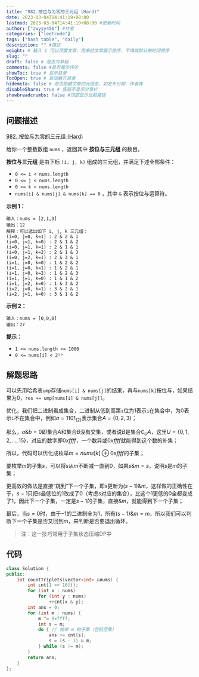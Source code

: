 ```yaml
---
title: "982.按位与为零的三元组 (Hard)"
date: 2023-03-04T14:41:19+08:00
lastmod: 2023-03-04T14:41:19+08:00 #更新时间
author: ["zwyyy456"] #作者
categories: ["leetcode"]
tags: ["hash table", "daily"]
description: "" #描述
weight: # 输入 1 可以顶置文章，用来给文章展示排序，不填就默认按时间排序
slug: ""
draft: false # 是否为草稿
comments: false #是否展示评论
showToc: true # 显示目录
TocOpen: true # 自动展开目录
hidemeta: false # 是否隐藏文章的元信息，如发布日期、作者等
disableShare: true # 底部不显示分享栏
showbreadcrumbs: false #顶部显示当前路径
---
```

## 问题描述
[982. 按位与为零的三元组 (Hard)](https://leetcode.cn/problems/triples-with-bitwise-and-equal-to-zero/)

给你一个整数数组 `nums` ，返回其中 **按位与三元组** 的数目。

**按位与三元组** 是由下标 `(i, j, k)` 组成的三元组，并满足下述全部条件：

- `0 <= i < nums.length`
- `0 <= j < nums.length`
- `0 <= k < nums.length`
- `nums[i] & nums[j] & nums[k] == 0` ，其中 `&` 表示按位与运算符。

**示例 1：**

```
输入：nums = [2,1,3]
输出：12
解释：可以选出如下 i, j, k 三元组：
(i=0, j=0, k=1) : 2 & 2 & 1
(i=0, j=1, k=0) : 2 & 1 & 2
(i=0, j=1, k=1) : 2 & 1 & 1
(i=0, j=1, k=2) : 2 & 1 & 3
(i=0, j=2, k=1) : 2 & 3 & 1
(i=1, j=0, k=0) : 1 & 2 & 2
(i=1, j=0, k=1) : 1 & 2 & 1
(i=1, j=0, k=2) : 1 & 2 & 3
(i=1, j=1, k=0) : 1 & 1 & 2
(i=1, j=2, k=0) : 1 & 3 & 2
(i=2, j=0, k=1) : 3 & 2 & 1
(i=2, j=1, k=0) : 3 & 1 & 2

```

**示例 2：**

```
输入：nums = [0,0,0]
输出：27

```

**提示：**

- `1 <= nums.length <= 1000`
- `0 <= nums[i] < 2¹⁶`

## 解题思路
可以先用哈希表`ump`存储`nums[i] & nums[j]`的结果，再与`nums[k]`按位与，如果结果为0，`res += ump[nums[i] & nums[j]]`。

优化，我们把二进制看成集合，二进制从低到高第`i`位为1表示`i`在集合中，为0表示`i`不在集合中，例如$a = 1101_{(2)}$表示集合$A=\{0,2,3\}$；

那么，$a \& b = 0$即集合$A$和集合$B$没有交集，或者说$B$是集合$\complement_U A$，这里$U=\{0,1,2,...,15\}$，对应的数字即$0xffff$，一个数异或$0xffff$就能得到这个数的补集；

所以，代码可以优化成枚举$m = nums[k]\oplus 0xffff$的子集；

要枚举$m$的子集$s$，可以将$s$从$m$不断减一直到0，如果$s \& m = s$，说明$s$是$m$的子集；

更高效的做法是直接“跳到”下一个子集，即$s$更新为$(s - 1)\& m$，这样做的正确性在于，$s-1$只把$s$最低位的$1$改成了$0$（考虑$s$对应的集合），比这个$1$更低的$0$全都变成了$1$，因此下一个子集，一定是$s-1$的子集，直接$\&m$，就能得到下一个子集；

最后，当$s=0$时，由于$-1$的二进制全为$1$，所有$(s-1)\&m = m$，所以我们可以判断下一个子集是否又回到$m$，来判断是否要退出循环。

> 注：这一技巧常用于子集状态压缩DP中

## 代码
```cpp
class Solution {
public:
    int countTriplets(vector<int> &nums) {
        int cnt[1 << 16]{};
        for (int x : nums)
            for (int y : nums)
                ++cnt[x & y];
        int ans = 0;
        for (int m : nums) {
            m ^= 0xffff;
            int s = m;
            do { // 枚举 m 的子集（包括空集）
                ans += cnt[s];
                s = (s - 1) & m;
            } while (s != m);
        }
        return ans;
    }
};
```